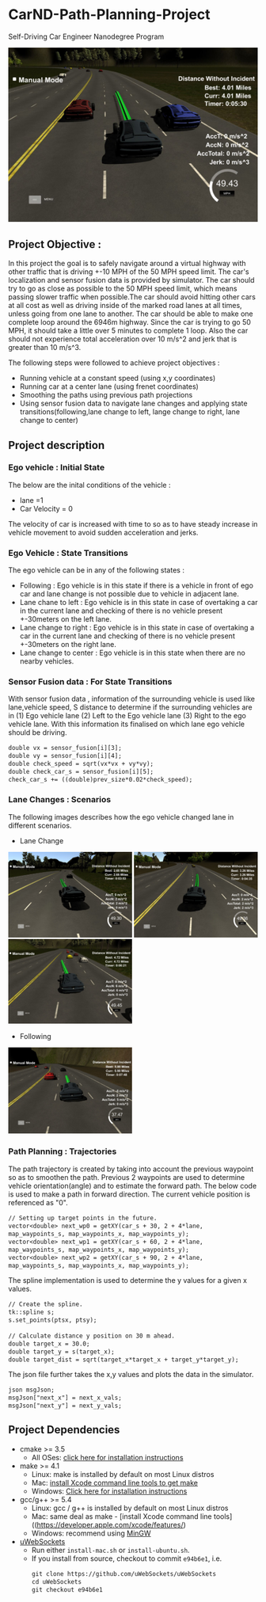 # CarND-Path-Planning-Project
Self-Driving Car Engineer Nanodegree Program

![Simulator Image](./images/midwaydriving.JPG)

## Project Objective :
In this project the goal is to safely navigate around a virtual highway with other traffic that is driving +-10 MPH of the 50 MPH speed limit. The car's localization and sensor fusion data is provided by simulator. The car should try to go as close as possible to the 50 MPH speed limit, which means passing slower traffic when possible.The car should avoid hitting other cars at all cost as well as driving inside of the marked road lanes at all times, unless going from one lane to another. The car should be able to make one complete loop around the 6946m highway. Since the car is trying to go 50 MPH, it should take a little over 5 minutes to complete 1 loop. Also the car should not experience total acceleration over 10 m/s^2 and jerk that is greater than 10 m/s^3.

The following steps were followed to achieve project objectives : 
* Running vehicle at a constant speed (using x,y coordinates) 
* Running car at a center lane (using frenet coordinates)
* Smoothing the paths using previous path projections
* Using sensor fusion data to navigate lane changes and applying state transitions(following,lane change to left, lange change to right, lane change to center)


## Project description

### Ego vehicle : Initial State
The below are the inital conditions of the vehicle :
* lane =1
* Car Velocity = 0

The velocity of car is increased with time to so as to have steady increase in vehicle movement to avoid sudden acceleration and jerks.

### Ego Vehicle : State Transitions
The ego vehicle can be in any of the following states :
* Following : Ego vehicle is in this state if there is a vehicle in front of ego car and lane change is not possible due to vehicle in adjacent lane.
* Lane chane to left : Ego vehicle is in this state in case of overtaking a car in the current lane and checking of there is no vehicle present +-30meters on the left lane. 
* Lane change to right : Ego vehicle is in this state in case of overtaking a car in the current lane and checking of there is no vehicle present +-30meters on the right lane. 
* Lane change to center : Ego vehicle is in this state when there are no nearby vehicles. 

### Sensor Fusion data : For State Transitions
With sensor fusion data , information of the surrounding vehicle is used like lane,vehicle speed, S distance to determine if the surrounding vehicles are in (1) Ego vehicle lane (2) Left to the Ego vehicle lane (3) Right to the ego vehicle lane. With this information its finalised on which lane ego vehicle should be driving.

```
double vx = sensor_fusion[i][3];
double vy = sensor_fusion[i][4];
double check_speed = sqrt(vx*vx + vy*vy);
double check_car_s = sensor_fusion[i][5];
check_car_s += ((double)prev_size*0.02*check_speed);

```

### Lane Changes : Scenarios

The following images describes how the ego vehicle changed lane in different scenarios.

* Lane Change

<img src="images/lanechange.JPG" width="250" alt="Image1" />  <img src="images/lanechangel2r.JPG" width="250" alt="Image1" />  <img src="images/lanechanger2l.JPG" width="250" alt="Image1" /> 


* Following 
<img src="images/following.JPG" width="250" alt="Image1" /> 

### Path Planning : Trajectories

The path trajectory is created by taking into account the previous waypoint so as to smoothen the path. Previous 2 waypoints are used to determine vehicle orientation(angle) and to estimate the forward path. The below code is used to make a path in forward direction. The current vehicle position is referenced as "0".

```
// Setting up target points in the future.
vector<double> next_wp0 = getXY(car_s + 30, 2 + 4*lane, map_waypoints_s, map_waypoints_x, map_waypoints_y);
vector<double> next_wp1 = getXY(car_s + 60, 2 + 4*lane, map_waypoints_s, map_waypoints_x, map_waypoints_y);
vector<double> next_wp2 = getXY(car_s + 90, 2 + 4*lane, map_waypoints_s, map_waypoints_x, map_waypoints_y);
```

The spline implementation is used to determine the y values for a given x values. 

```
// Create the spline.
tk::spline s;
s.set_points(ptsx, ptsy);

// Calculate distance y position on 30 m ahead.
double target_x = 30.0;
double target_y = s(target_x);
double target_dist = sqrt(target_x*target_x + target_y*target_y);

```

The json file further takes the x,y values and plots the data in the simulator.

```
json msgJson;
msgJson["next_x"] = next_x_vals;
msgJson["next_y"] = next_y_vals;
```

## Project Dependencies

* cmake >= 3.5
  * All OSes: [click here for installation instructions](https://cmake.org/install/)
* make >= 4.1
  * Linux: make is installed by default on most Linux distros
  * Mac: [install Xcode command line tools to get make](https://developer.apple.com/xcode/features/)
  * Windows: [Click here for installation instructions](http://gnuwin32.sourceforge.net/packages/make.htm)
* gcc/g++ >= 5.4
  * Linux: gcc / g++ is installed by default on most Linux distros
  * Mac: same deal as make - [install Xcode command line tools]((https://developer.apple.com/xcode/features/)
  * Windows: recommend using [MinGW](http://www.mingw.org/)
* [uWebSockets](https://github.com/uWebSockets/uWebSockets)
  * Run either `install-mac.sh` or `install-ubuntu.sh`.
  * If you install from source, checkout to commit `e94b6e1`, i.e.
    ```
    git clone https://github.com/uWebSockets/uWebSockets 
    cd uWebSockets
    git checkout e94b6e1
    ```


